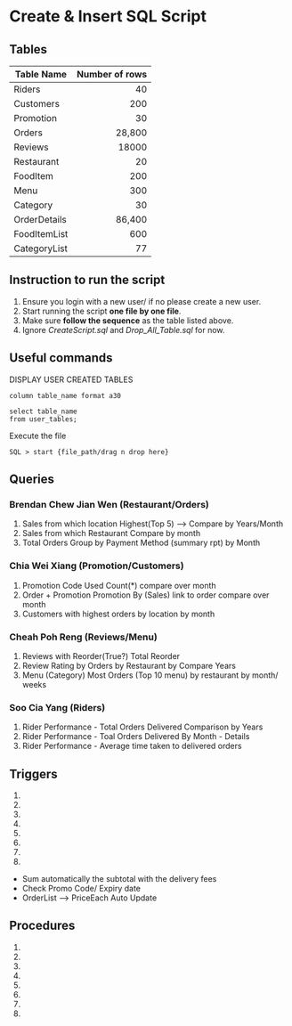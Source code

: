 # Create & Insert SQL Script

## Tables 

|  Table Name   | Number of rows |
| ------------- |           ---: |
| Riders        |              40|
| Customers     |             200|
| Promotion     |              30|
| Orders        |          28,800|
| Reviews       |           18000|
| Restaurant    |              20|
| FoodItem      |             200|
| Menu          |             300|
| Category      |              30|
| OrderDetails  |          86,400|
| FoodItemList  |             600|
| CategoryList  |              77|


## Instruction to run the script
1. Ensure you login with a new user/ if no please create a new user.
2. Start running the script **one file by one file**.
3. Make sure **follow the sequence** as the table listed above.
4. Ignore *CreateScript.sql* and *Drop_All_Table.sql* for now.

## Useful commands 
DISPLAY USER CREATED TABLES
```
column table_name format a30

select table_name
from user_tables;
```
Execute the file
```
SQL > start {file_path/drag n drop here}
```


## Queries

### Brendan Chew Jian Wen (Restaurant/Orders)
1. Sales from which location Highest(Top 5) --> Compare by Years/Month
2. Sales from which Restaurant Compare by month
3. Total Orders Group by Payment Method (summary rpt) by Month

### Chia Wei Xiang (Promotion/Customers)
1. Promotion Code Used Count(*) compare over month
2. Order + Promotion Promotion By (Sales) link to order compare over month 
3. Customers with highest orders by location by month

### Cheah Poh Reng (Reviews/Menu)
1. Reviews with Reorder(True?) Total Reorder
2. Review Rating by Orders by Restaurant by Compare Years
3. Menu (Category) Most Orders (Top 10 menu) by restaurant by month/ weeks

### Soo Cia Yang (Riders)
1. Rider Performance - Total Orders Delivered Comparison by Years
2. Rider Performance - Toal Orders Delivered By Month - Details
3. Rider Performance - Average time taken to delivered orders

## Triggers
1. 
2. 

1. 
2. 

1. 
2. 

1. 
2. 


- Sum automatically the subtotal with the delivery fees
- Check Promo Code/ Expiry date
- OrderList --> PriceEach Auto Update

## Procedures
1. 
2. 

1. 
2. 

1. 
2. 

1. 
2. 